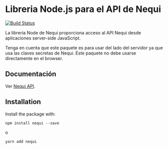 # Libreria Node.js para el API de Nequi

[![Build Status](https://api.travis-ci.org/dolcalmi/nequi-node.svg?branch=master)](https://travis-ci.org/dolcalmi/nequi-node)

La libreria Node de Nequi proporciona acceso al API Nequi desde
aplicaciones server-side JavaScript.

Tenga en cuenta que este paquete es para usar del lado del servidor ya que
usa las claves secretas de Nequi. Este paquete no debe usarse directamente
en el browser.


## Documentación

Ver [Nequi API](https://docs.conecta.nequi.com.co/).

## Installation

Install the package with:

    npm install nequi --save

o

    yarn add nequi
